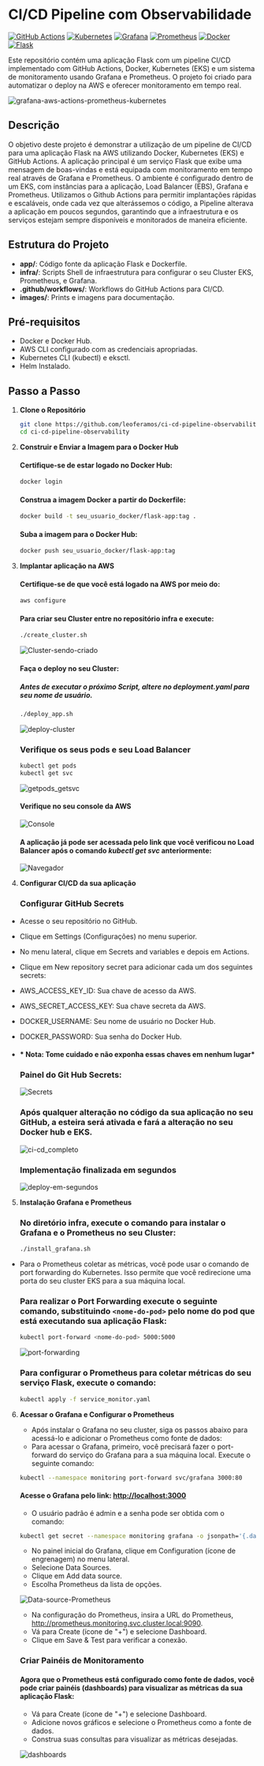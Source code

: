 # CI/CD Pipeline com Observabilidade

[![GitHub Actions](https://img.shields.io/badge/GitHub%20Actions-v2.0.0-gray?logo=githubactions&logoColor=black&labelColor=white)](https://github.com/features/actions)
[![Kubernetes](https://img.shields.io/badge/Kubernetes-v1.21.0-blue?logo=kubernetes&labelColor=white)](https://kubernetes.io/) 
[![Grafana](https://img.shields.io/badge/Grafana-v8.0.0-orange?logo=grafana&labelColor=white)](https://grafana.com/) 
[![Prometheus](https://img.shields.io/badge/Prometheus-v2.28.0-red?style=flat&logo=prometheus&labelColor=white)](https://prometheus.io/)
[![Docker](https://img.shields.io/badge/Docker-v20.10.7-blue?logo=docker&labelColor=white)](https://www.docker.com/)
[![Flask](https://img.shields.io/badge/Flask-v3.0.3-gray?logo=flask&logoColor=black&labelColor=white)](https://flask.palletsprojects.com/)


Este repositório contém uma aplicação Flask com um pipeline CI/CD implementado com GitHub Actions, Docker, Kubernetes (EKS) e um sistema de monitoramento usando Grafana e Prometheus. O projeto foi criado para automatizar o deploy na AWS e oferecer monitoramento em tempo real.

![grafana-aws-actions-prometheus-kubernetes](images/Background.png)

## Descrição

O objetivo deste projeto é demonstrar a utilização de um pipeline de CI/CD para uma aplicação Flask na AWS utilizando Docker, Kubernetes (EKS) e GitHub Actions. A aplicação principal é um serviço Flask que exibe uma mensagem de boas-vindas e está equipada com monitoramento em tempo real através de Grafana e Prometheus. O ambiente é configurado dentro de um EKS, com instâncias para a aplicação, Load Balancer (EBS), Grafana e Prometheus. Utilizamos o Github Actions para permitir implantações rápidas e escaláveis, onde cada vez que alterássemos o código, a Pipeline alterava a aplicação em poucos segundos, garantindo que a infraestrutura e os serviços estejam sempre disponíveis e monitorados de maneira eficiente.<p>

## Estrutura do Projeto

- **app/**: Código fonte da aplicação Flask e Dockerfile.
- **infra/**: Scripts Shell de infraestrutura para configurar o seu Cluster EKS, Prometheus, e Grafana.
- **.github/workflows/**: Workflows do GitHub Actions para CI/CD.
- **images/**: Prints e imagens para documentação.

## Pré-requisitos

- Docker e Docker Hub.
- AWS CLI configurado com as credenciais apropriadas.
- Kubernetes CLI (kubectl) e eksctl.
- Helm Instalado.

## Passo a Passo

1. **Clone o Repositório**
   ```bash
   git clone https://github.com/leoferamos/ci-cd-pipeline-observability.git
   cd ci-cd-pipeline-observability
2. **Construir e Enviar a Imagem para o Docker Hub**
   
   #### Certifique-se de estar logado no Docker Hub:
   ```bash
   docker login
   ```
   #### Construa a imagem Docker a partir do Dockerfile:
   ```bash
   docker build -t seu_usuario_docker/flask-app:tag .
   ```
   #### Suba a imagem para o Docker Hub:
   ```bash
   docker push seu_usuario_docker/flask-app:tag
3. **Implantar aplicação na AWS**

   #### Certifique-se de que você está logado na AWS por meio do:
   ```bash
   aws configure
   ```
   #### Para criar seu Cluster entre no repositório infra e execute:
   ```bash
   ./create_cluster.sh
   ```
   ![Cluster-sendo-criado](images/script_criar_cluster.png)
   
   #### Faça o deploy no seu Cluster:
   ##### Antes de executar o próximo Script, altere no deployment.yaml para seu nome de usuário.
   ```bash
   ./deploy_app.sh
   ```
   ![deploy-cluster](images/script_deploy.png)

   ### Verifique os seus pods e seu Load Balancer
   ```bash
   kubectl get pods
   kubectl get svc
   ```
   ![getpods_getsvc](images/getpods_getsvc.png)

   #### Verifique no seu console da AWS

   ![Console](images/EKS_criado.png)

   #### A aplicação já pode ser acessada pelo link que você verificou no Load Balancer após o comando _kubectl get svc_ anteriormente:
   
   ![Navegador](images/browser.png) 


4. **Configurar CI/CD da sua aplicação**
   ### Configurar GitHub Secrets

 - Acesse o seu repositório no GitHub.
 - Clique em Settings (Configurações) no menu superior.
 - No menu lateral, clique em Secrets and variables e depois em Actions.
 - Clique em New repository secret para adicionar cada um dos seguintes secrets:
 - AWS_ACCESS_KEY_ID: Sua chave de acesso da AWS.
 - AWS_SECRET_ACCESS_KEY: Sua chave secreta da AWS.
 - DOCKER_USERNAME: Seu nome de usuário no Docker Hub.
 - DOCKER_PASSWORD: Sua senha do Docker Hub.
 - #### * Nota: Tome cuidado e não exponha essas chaves em nenhum lugar*
   ### Painel do Git Hub Secrets:
   
   ![Secrets](images/secretsgithub.png)

   ### Após qualquer alteração no código da sua aplicação no seu GitHub, a esteira será ativada e fará a alteração no seu Docker hub e EKS.
   
   ![ci-cd_completo](images/ci-cd_completo.png)

   ### Implementação finalizada em segundos
   ![deploy-em-segundos](images/tempo_cd.png)
   
5. **Instalação Grafana e Prometheus**
   ### No diretório infra, execute o comando para instalar o Grafana e o Prometheus no seu Cluster:
   ```bash
   ./install_grafana.sh
   ```

- Para o Prometheus coletar as métricas, você pode usar o comando de port forwarding do Kubernetes. Isso permite que você redirecione uma porta do seu cluster EKS para a sua máquina local.
   ### Para realizar o Port Forwarding execute o seguinte comando, substituindo `<nome-do-pod>` pelo nome do pod que está executando sua aplicação Flask:
   
   ```bash
   kubectl port-forward <nome-do-pod> 5000:5000
   ```
   ![port-forwarding](images/portforwardin_app.png)

   ### Para configurar o Prometheus para coletar métricas do seu serviço Flask, execute o comando:
   ```bash
   kubectl apply -f service_monitor.yaml
   ```

6. **Acessar o Grafana e Configurar o Prometheus**

   - Após instalar o Grafana no seu cluster, siga os passos abaixo para acessá-lo e adicionar o Prometheus como fonte de dados:
   - Para acessar o Grafana, primeiro, você precisará fazer o port-forward do serviço do Grafana para a sua máquina local. Execute o seguinte comando:
     
   ```bash
   kubectl --namespace monitoring port-forward svc/grafana 3000:80
   ```
   #### Acesse o Grafana pelo link: <http://localhost:3000>
   - O usuário padrão é admin e a senha pode ser obtida com o comando:
   ```bash
   kubectl get secret --namespace monitoring grafana -o jsonpath='{.data.admin-password}' | base64 --decode
   ```

   - No painel inicial do Grafana, clique em Configuration (ícone de engrenagem) no menu lateral.
   - Selecione Data Sources.
   - Clique em Add data source.
   - Escolha Prometheus da lista de opções.

   ![Data-source-Prometheus](images/Adicionando_Prometheus.png)
  
   - Na configuração do Prometheus, insira a URL do Prometheus, http://prometheus.monitoring.svc.cluster.local:9090.
   - Vá para Create (ícone de "+") e selecione Dashboard.
   - Clique em Save & Test para verificar a conexão.

   ### Criar Painéis de Monitoramento
   #### Agora que o Prometheus está configurado como fonte de dados, você pode criar painéis (dashboards) para visualizar as métricas da sua aplicação Flask:

   - Vá para Create (ícone de "+") e selecione Dashboard.
   - Adicione novos gráficos e selecione o Prometheus como a fonte de dados.
   - Construa suas consultas para visualizar as métricas desejadas.
     
   ![dashboards](images/dashboards.png)
   
